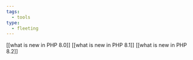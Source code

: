 ```yaml
---
tags:
  - tools
type:
  - fleeting
---
```



[[what is new in PHP 8.0]]
[[what is new in PHP 8.1]]
[[what is new in PHP 8.2]]


